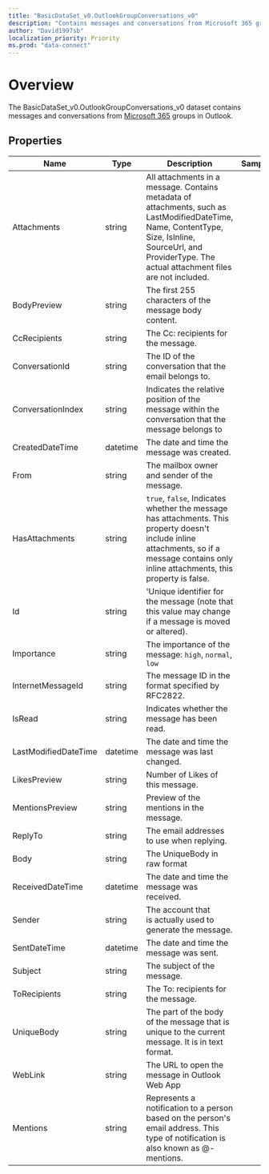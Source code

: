```yaml
---
title: "BasicDataSet_v0.OutlookGroupConversations_v0"
description: "Contains messages and conversations from Microsoft 365 groups in Outlook. "
author: "David1997sb"
localization_priority: Priority
ms.prod: "data-connect"
---
```


# Overview

The BasicDataSet_v0.OutlookGroupConversations_v0 dataset contains messages and conversations from [Microsoft 365](https://support.microsoft.com/en-us/office/create-a-group-in-outlook-04d0c9cf-6864-423c-a380-4fa858f27102) groups in Outlook.

## Properties
| Name | Type | Description | SampleData | FilterOptions | IsDateFilter | 
|--|--|--| -- | -- |--|
| Attachments | string | All attachments in a message. Contains metadata of attachments, such as LastModifiedDateTime, Name, ContentType, Size, IsInline, SourceUrl, and ProviderType. The actual attachment files are not included.| |0 | false |
| BodyPreview | string | The first 255 characters of the message body content.| |0 | false |
| CcRecipients | string | The Cc: recipients for the message.| |0 | false |
| ConversationId | string | The ID of the conversation that the email belongs to. | |0 | false |
| ConversationIndex | string | Indicates the relative position of the message within the conversation that the message belongs to | |0 | false |
| CreatedDateTime | datetime | The date and time the message was created. | | 1 | true |
| From | string | The mailbox owner and sender of the message. | | 0 | false |
| HasAttachments | string | `true`, `false`, Indicates whether the message has attachments. This property doesn't include inline attachments, so if a message contains only inline attachments, this property is false. | | 0 | false |
| Id | string | 'Unique identifier for the message (note that this value may change if a message is moved or altered). | | 0 | false |
| Importance | string | The importance of the message: `high`, `normal`, `low` | | 0 | false |
| InternetMessageId | string | The message ID in the format specified by RFC2822.| | 0 | false|
| IsRead | string | Indicates whether the message has been read.| | 0 | false|
| LastModifiedDateTime | datetime | The date and time the message was last changed.| | 1 | true|
| LikesPreview | string | Number of Likes of this message.| | 0 | false|
| MentionsPreview | string | Preview of the mentions in the message. | | 0 | false|
| ReplyTo | string | The email addresses to use when replying. | | 0 | false|
| Body | string | The UniqueBody in raw format | | 0 | false|
| ReceivedDateTime | datetime | The date and time the message was received. | | 1 | true|
| Sender | string | The account that is actually used to generate the message. | | 0 | false|
| SentDateTime | datetime | The date and time the message was sent. | | 1 | true|
| Subject | string | The subject of the message. | | 0 | false|
| ToRecipients | string | The To: recipients for the message. | | 0 | false|
| UniqueBody | string | The part of the body of the message that is unique to the current message. It is in text format. | | 0 | false|
| WebLink | string | The URL to open the message in Outlook Web App | | 0 | false|
| Mentions | string | Represents a notification to a person based on the person's email address. This type of notification is also known as @-mentions. | | 0 | false|